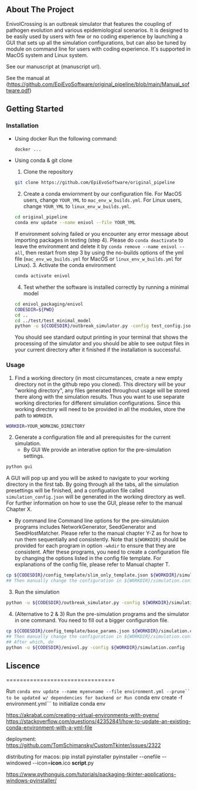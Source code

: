 ## About The Project

EnivolCrossing is an outbreak simulator that features the coupling of pathogen evolution and various epidemiological scenarios. It is designed to be easily used by users with few or no coding experience by launching a GUI that sets up all the simulation configurations, but can also be tuned by module on command line for users with coding experience. It's supported in MacOS system and Linux system.

See our manuscript at (manuscript url).

See the manual at (https://github.com/EpiEvoSoftware/original_pipeline/blob/main/Manual_software.pdf)

## Getting Started

### Installation

* Using docker
  Run the following command:
  ```sh
  docker ...
  ```
  
* Using conda & git clone
  1. Clone the repository
  ```sh
  git clone https://github.com/EpiEvoSoftware/original_pipeline
  ```
  2. Create a conda enviornment by our configuration file. For MacOS users, change `YOUR_YML` to `mac_env_w_builds.yml`. For Linux users, change `YOUR_YML` to `linux_env_w_builds.yml`.
  ```sh
  cd original_pipeline
  conda env update --name enivol --file YOUR_YML
  ```
  If environment solving failed or you encounter any error message about importing packages in testing (step 4). Please do `conda deactivate` to leave the environment and delete it by `conda remove --name enivol --all`, then restart from step 3 by using the no-builds options of the yml file (`mac_env_wo_builds.yml` for MacOS or `linux_env_w_builds.yml` for Linux).
  3. Activate the conda environment
  ```sh
  conda activate enivol
  ```
  4. Test whether the software is installed correctly by running a minimal model
  ```sh
  cd enivol_packaging/enivol
  CODESDIR=${PWD}
  cd ..
  cd ../test/test_minimal_model
  python -u ${CODESDIR}/outbreak_simulator.py -config test_config.json
  ```
  You should see standard output printing in your terminal that shows the processing of the simulator and you should be able to see output files in your current directory after it finished if the installation is successful.


### Usage

1. Find a working directory (in most circumstances, create a new empty directory not in the github repo you cloned). This directory will be your "working directory", any files generated throughout usage will be stored there along with the simulation results. Thus you want to use separate working directories for different simulation configurations. Since this working directory will need to be provided in all the modules, store the path to `WORKDIR`.
```sh
WORKDIR=YOUR_WORKING_DIRECTORY
```

2. Generate a configuration file and all prerequisites for the current simulation.
   * By GUI
   We provide an interative option for the pre-simulation settings.
  ```sh
  python gui
  ```
  A GUI will pop up and you will be asked to navigate to your working directory in the first tab. By going through all the tabs, all the simulation presettings will be finished, and a configuation file called `simulation_config.json` will be generated in the working directory as well. For further information on how to use the GUI, please refer to the manual Chapter X.
   * By command line
  Command line options for the pre-simulatuion programs includes NetworkGenerator, SeedGenerator and SeedHostMatcher. Please refer to the manual chapter Y-Z as for how to run them sequentially and consistently. Note that `${WORKDIR}` should be provided for each program in option `-wkdir` to ensure that they are consistent. After these programs, you need to create a configuration file by changing the options listed in the config file template. For explanations of the config file, please refer to Manual chapter T.
```sh
cp ${CODESDIR}/config_template/slim_only_template.json ${WORKDIR}/simulation.config
## Then manually change the configuration in ${WORKDIR}/simulation.config.
```

3. Run the simulation
```sh
python -u ${CODESDIR}/outbreak_simulator.py -config ${WORKDIR}/simulation.config
```

4. (Alternative to 2 & 3) Run the pre-simulation programs and the simulator in one command. You need to fill out a bigger configuration file.
```sh
cp ${CODESDIR}/config_template/base_params.json ${WORKDIR}/simulation.config
## Then manually change the configuration in ${WORKDIR}/simulation.config.
## After which, do
python -u ${CODESDIR}/enivol.py -config ${WORKDIR}/simulation.config
```

## Liscence











================================

Run ```conda env update --name myenvname --file environment.yml --prune`` to be updated w/ dependencies for backend
or
Run ```conda env create -f environment.yml``` to initialize conda env

https://akrabat.com/creating-virtual-environments-with-pyenv/
https://stackoverflow.com/questions/42352841/how-to-update-an-existing-conda-environment-with-a-yml-file


deployment: https://github.com/TomSchimansky/CustomTkinter/issues/2322


distributing for macos:
pip install pyinstaller
pyinstaller --onefile --windowed --icon=__icon__.ico __script__.py

https://www.pythonguis.com/tutorials/packaging-tkinter-applications-windows-pyinstaller/

